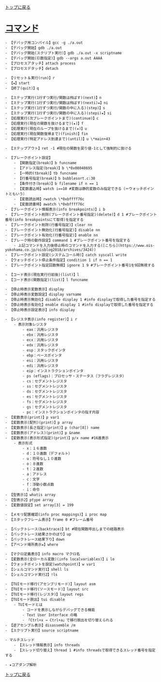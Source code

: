[トップに戻る](../index.md)

# [コマンド](https://flex.phys.tohoku.ac.jp/texi/gdb-j/gdb-j_toc.html)
	
	- 【デバッグ用コンパイル】gcc -g ./a.out
	- 【デバッグ開始】gdb ./a.out
	- 【デバッグ開始(スクリプト実行)】gdb ./a.out -x scriptname
	- 【デバッグ開始(引数指定)】gdb --args a.out AAAA
	- 【プロセスアタッチ】attach process
	- 【プロセスデタッチ】detach
	
	- 【リセット＆実行(run)】r
	- 【★】start
	- 【終了(quit)】q
	
	- 【ステップ実行(1行ずつ実行/関数は飛ばす)(next)】n
	- 【ステップ実行(1行ずつ実行/関数は飛ばす)(nexti)★】ni
	- 【ステップ実行(1行ずつ実行/関数の中に入る)(step)】s
	- 【ステップ実行(1行ずつ実行/関数の中に入る)(stepi)★】si
	- 【処理実行(次ブレークポイントまで)(continue)】c
	- 【処理実行(現在の関数を抜けるまで)(★)】f
	- 【処理実行(現在のループを抜けるまで)(★)】u
	- 【処理実行(現在関数復帰まで)(finish)】fin
	- 【処理実行(特定アドレス到達まで)(until)】u \*main+43
	
	- 【ステップアウト】ret -1 #現在の関数を戻り値-1として強制的に抜ける
	
	- 【ブレークポイント設定】
		- 【関数指定(break)】b funcname
		- 【アドレス指定(break)】b \*0x08048695
		- 【一時的(tbreak)】tb funcname
		- 【行番号指定(break)】b bubblesort.c:30
		- 【条件付き(break)】b filename if n == 1
		- 【変数書込時】watch i==10 #変数は静的変数のみ指定できる（＝ウォッチポイントともいう）
		- 【変数読出時】rwatch \*0xbffff76c
		- 【変数読書時】awatch \*0xbffff76c
	- 【ブレークポイント情報表示(info breakpoints)】i b
	- 【ブレークポイント削除(ブレークポイント番号指定)(delete)】d 1 #ブレークポイント番号(info breakpointsにて取得)を指定する
	- 【ブレークポイント削除(行番号指定)】clear nn
	- 【ブレークポイント無効化(行番号指定)】disable nn
	- 【ブレークポイント有効化(行番号指定)】enable nn
	- 【ブレーク時の動作設定】command 1 #ブレークポイント番号を指定する
		- 上記コマンドを入力後停止時のコマンドを入力する([こちら](https://www.ois-yokohama.co.jp/oisblog2018/archives/3424))
	- 【ブレークポイント設定(システムコール時)】catch syscall write
	- 【ウォッチポイント停止条件指定】condition 1 if n == 1
	- 【ブレークポイント指定回数無視】ignore 1 9 #ブレークポイント番号1を9回無視する
	
	- 【コード表示(現在実行行前後)(list)】l
	- 【コード表示(関数指定)(list)】l funcname
	
	- 【停止時表示変数表示】display
	- 【停止時表示変数設定】display varname
	- 【停止時表示無効化】disable display 1 #info displayで取得した番号を指定する
	- 【停止時表示有効化】enable display 1 #info displayで取得した番号を指定する
	- 【停止時表示設定表示】info display
	
	- 【レジスタ表示(info register)】i r
		- 表示対象レジスタ
			- eax：汎用レジスタ
			- ebx：汎用レジスタ
			- ecx：汎用レジスタ
			- edx：汎用レジスタ
			- esp：スタックポインタ
			- ebp：ベースポインタ
			- esi：汎用レジスタ
			- edi：汎用レジスタ
			- eip：インストラクションポインタ
			- ps (eflags)：プロセッサ・ステータス（フラグレジスタ）
			- cs：セグメントレジスタ
			- ss：セグメントレジスタ
			- ds：セグメントレジスタ
			- es：セグメントレジスタ
			- fs：セグメントレジスタ
			- gs：セグメントレジスタ
			- pc：インストラクションポインタの指す内容
	- 【変数表示(print)】p var1
	- 【変数表示(配列)(print)】p array
	- 【変数表示(長さ指定)(print)】p (char[8]) name
	- 【変数表示(アドレス)(print)】p &name
	- 【変数表示(表示形式指定)(print)】p/x name #16進表示
		- 表示形式
			- x：１６進数
			- d：１０進数（デフォルト）
			- u：符号なし１０進数
			- o：８進数
			- t：２進数
			- a：アドレス
			- c：文字
			- f：浮動小数点数
			- i：命令
	- 【型表示1】whatis array
	- 【型表示2】ptype array
	- 【変数値設定】set array[3] = 199
	
	- 【メモリ配置確認(info proc mappings)】i proc map
	- 【スタックフレーム表示】frame 0 #フレーム番号
	
	- 【バックトレース(backtrace)】bt #現在関数呼出しまでの経路表示
	- 【バックトレース結果さかのぼり】up
	- 【バックトレース結果下り】down
	- 【アベンド場所表示★】where
	
	- 【マクロ定義表示】info macro マクロ名	
	- 【変数表示(全ローカル変数)(info localvariables)】i lo
	- 【ウォッチポイントを設定(watchpoint)】w var1
	- 【シェルコマンド実行1】shell ls
	- 【シェルコマンド実行2】!ls
	
	- 【TUIモード移行(アセンブリモード)】layout asm
	- 【TUIモード移行(ソースモード)】layout src
	- 【TUIモード移行(レジスタ)】layout regs
	- 【TUIモード脱出】tui disable
		- TUIモードとは
			- コードを表示しながらデバッグできる機能
			- Text User Interface の略
			- 「Ctrl+x → Ctrl+a」で移行脱出を切り替えられる
	- 【逆アセンブル表示】disassemble /m
	- 【スクリプト実行】source scriptname

	- マルチスレッド
		- 【スレッド情報表示】info threads
		- 【スレッド切り替え】thread 1 #info threadsで取得できるスレッド番号を指定する
		
	- ★コアダンプ解析
	

[トップに戻る](../index.md)
